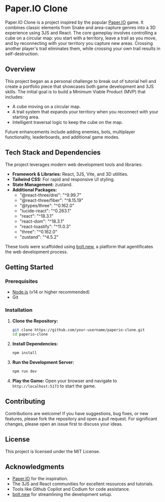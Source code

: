 # Paper.IO Clone

Paper.IO Clone is a project inspired by the popular [Paper.IO](https://games.voodoo.io/paperio2) game. It combines classic elements from Snake and area-capture genres into a 3D experience using 3JS and React. The core gameplay involves controlling a cube on a circular map: you start with a territory, leave a trail as you move, and by reconnecting with your territory you capture new areas. Crossing another player's trail eliminates them, while crossing your own trail results in self-destruction.

## Overview

This project began as a personal challenge to break out of tutorial hell and create a portfolio piece that showcases both game development and 3JS skills. The initial goal is to build a Minimum Viable Product (MVP) that includes:

- A cube moving on a circular map.
- A trail system that expands your territory when you reconnect with your starting area.
- Intelligent traversal logic to keep the cube on the map.

Future enhancements include adding enemies, bots, multiplayer functionality, leaderboards, and additional game modes.

## Tech Stack and Dependencies

The project leverages modern web development tools and libraries:

- **Framework & Libraries:** React, 3JS, Vite, and 3D utilities.
- **Tailwind CSS:** For rapid and responsive UI styling.
- **State Management:** zustand.
- **Additional Packages:**
  - "@react-three/drei": "^9.99.7"
  - "@react-three/fiber": "^8.15.19"
  - "@types/three": "^0.162.0"
  - "lucide-react": "^0.263.1"
  - "react": "^18.3.1"
  - "react-dom": "^18.3.1"
  - "react-toastify": "^11.0.3"
  - "three": "^0.162.0"
  - "zustand": "^4.5.2"

These tools were scaffolded using [bolt.new](https://bolt.new/), a platform that agentificates the web development process.

## Getting Started

### Prerequisites

- [Node.js](https://nodejs.org/) (v14 or higher recommended)
- Git

### Installation

1. **Clone the Repository:**

   ```bash
   git clone https://github.com/your-username/paperio-clone.git
   cd paperio-clone
   ```

2. **Install Dependencies:**

   ```bash
   npm install
   ```

3. **Run the Development Server:**

   ```bash
   npm run dev
   ```

4. **Play the Game:**
   Open your browser and navigate to `http://localhost:5173` to start the game.

## Contributing

Contributions are welcome! If you have suggestions, bug fixes, or new features, please fork the repository and open a pull request. For significant changes, please open an issue first to discuss your ideas.

## License

This project is licensed under the MIT License.

## Acknowledgments

- [Paper.IO](https://games.voodoo.io/paperio2) for the inspiration.
- The 3JS and React communities for excellent resources and tutorials.
- Tools like Github Copilot and Codium for code assistance.
- [bolt.new](https://bolt.new/) for streamlining the development setup.
